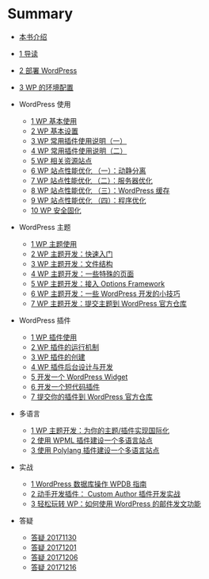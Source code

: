 # Summary

* [本书介绍](README.md)
* [1 导读](intro.md)
* [2 部署 WordPress](deployment.md)
* [3 WP 的环境配置](development-env.md)
* WordPress 使用
    - [1 WP 基本使用](basic-usage.md)
    - [2 WP 基本设置](basic-config.md)
    - [3 WP 常用插件使用说明（一）](basic-plugin-1.md)
    - [4 WP 常用插件使用说明（二）](basic-plugin-2.md)
    - [5 WP 相关资源站点](resources.md)
    - [6 WP 站点性能优化 （一）：动静分离](optimize-1.md)
    - [7 WP 站点性能优化 （二）：服务器优化](optimize-2.md)
    - [8 WP 站点性能优化 （三）：WordPress 缓存](optimize-3.md)
    - [9 WP 站点性能优化 （四）：程序优化](optimize-4.md)
    - [10 WP 安全固化](security.md)
* WordPress 主题
    - [1 WP 主题使用](theme/usage.md)
    - [2 WP 主题开发：快速入门](theme/intro.md)
    - [3 WP 主题开发：文件结构](theme/struct.md)
    - [4 WP 主题开发：一些特殊的页面](theme/custom-page.md)
    - [5 WP 主题开发：接入 Options Framework](theme/options-framework.md)
    - [6 WP 主题开发：一些 WordPress 开发的小技巧](theme/tips.md)
    - [7 WP 主题开发：提交主题到 WordPress 官方仓库](theme/uploads.md)
    
* WordPress 插件
    - [1 WP 插件使用](plugin/usage.md)
    - [2 WP 插件的运行机制](plugin/run.md)
    - [3 WP 插件的创建](plugin/create.md)
    - [4 WP 插件后台设计与开发](plugin/admin.md)
    - [5 开发一个 WordPress Widget](plugin/create-widget.md)
    - [6 开发一个短代码插件](plugin/create-shortcode.md)
    - [7 提交你的插件到 WordPress 官方仓库](plugin/uploads.md)
* 多语言
    - [1 WP 主题开发：为你的主题/插件实现国际化](i18n/theme.md)
    - [2 使用 WPML 插件建设一个多语言站点](i18n/wpml.md)
    - [3 使用 Polylang 插件建设一个多语言站点](i18n/polylang.md)
* 实战 
    - [1 WordPress 数据库操作 WPDB 指南](opt/wpdb.md)
    - [2 动手开发插件： Custom Author 插件开发实战](opt/custom-author.md)
    - [3 轻松玩转 WP：如何使用 WordPress 的邮件发文功能](opt/sendmail.md)
* 答疑
    - [答疑 20171130](qa/20171130.md)
    - [答疑 20171201](qa/20171201.md)
    - [答疑 20171206](qa/20171206.md)
    - [答疑 20171216](qa/20171216.md)
